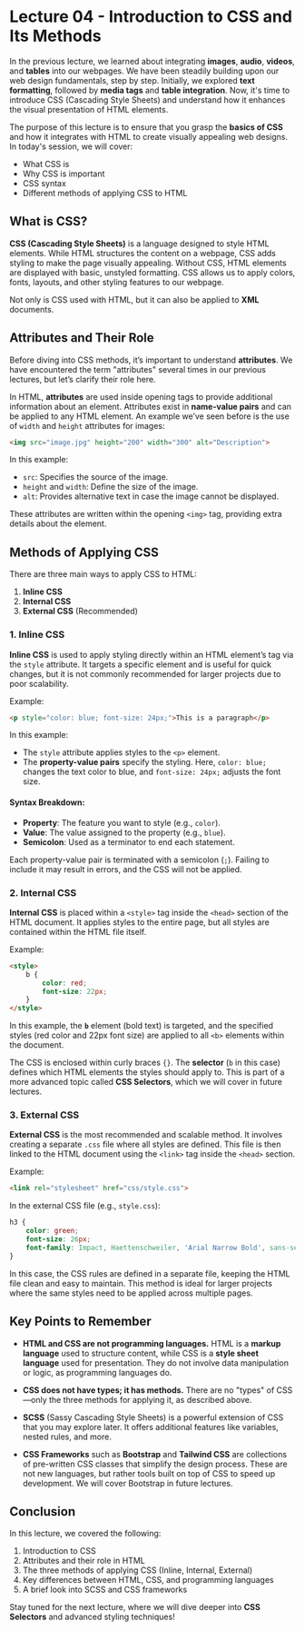 # Lecture 04 - Introduction to CSS and Its Methods

In the previous lecture, we learned about integrating **images**, **audio**, **videos**, and **tables** into our webpages. We have been steadily building upon our web design fundamentals, step by step. Initially, we explored **text formatting**, followed by **media tags** and **table integration**. Now, it's time to introduce CSS (Cascading Style Sheets) and understand how it enhances the visual presentation of HTML elements.

The purpose of this lecture is to ensure that you grasp the **basics of CSS** and how it integrates with HTML to create visually appealing web designs. In today's session, we will cover:
- What CSS is
- Why CSS is important
- CSS syntax
- Different methods of applying CSS to HTML

## What is CSS?

**CSS (Cascading Style Sheets)** is a language designed to style HTML elements. While HTML structures the content on a webpage, CSS adds styling to make the page visually appealing. Without CSS, HTML elements are displayed with basic, unstyled formatting. CSS allows us to apply colors, fonts, layouts, and other styling features to our webpage.

Not only is CSS used with HTML, but it can also be applied to **XML** documents.

## Attributes and Their Role

Before diving into CSS methods, it’s important to understand **attributes**. We have encountered the term "attributes" several times in our previous lectures, but let’s clarify their role here.

In HTML, **attributes** are used inside opening tags to provide additional information about an element. Attributes exist in **name-value pairs** and can be applied to any HTML element. An example we’ve seen before is the use of `width` and `height` attributes for images:

```html
<img src="image.jpg" height="200" width="300" alt="Description">
```

In this example:
- `src`: Specifies the source of the image.
- `height` and `width`: Define the size of the image.
- `alt`: Provides alternative text in case the image cannot be displayed.

These attributes are written within the opening `<img>` tag, providing extra details about the element.

## Methods of Applying CSS

There are three main ways to apply CSS to HTML:

1. **Inline CSS**  
2. **Internal CSS**  
3. **External CSS** (Recommended)

### 1. Inline CSS

**Inline CSS** is used to apply styling directly within an HTML element’s tag via the `style` attribute. It targets a specific element and is useful for quick changes, but it is not commonly recommended for larger projects due to poor scalability.

Example:

```html
<p style="color: blue; font-size: 24px;">This is a paragraph</p>
```

In this example:
- The `style` attribute applies styles to the `<p>` element.
- The **property-value pairs** specify the styling. Here, `color: blue;` changes the text color to blue, and `font-size: 24px;` adjusts the font size.

#### Syntax Breakdown:
- **Property**: The feature you want to style (e.g., `color`).
- **Value**: The value assigned to the property (e.g., `blue`).
- **Semicolon**: Used as a terminator to end each statement.

Each property-value pair is terminated with a semicolon (`;`). Failing to include it may result in errors, and the CSS will not be applied.

### 2. Internal CSS

**Internal CSS** is placed within a `<style>` tag inside the `<head>` section of the HTML document. It applies styles to the entire page, but all styles are contained within the HTML file itself.

Example:

```html
<style>
    b {
        color: red;
        font-size: 22px;
    }
</style>
```

In this example, the **`b`** element (bold text) is targeted, and the specified styles (red color and 22px font size) are applied to all `<b>` elements within the document.

The CSS is enclosed within curly braces `{}`. The **selector** (`b` in this case) defines which HTML elements the styles should apply to. This is part of a more advanced topic called **CSS Selectors**, which we will cover in future lectures.

### 3. External CSS

**External CSS** is the most recommended and scalable method. It involves creating a separate `.css` file where all styles are defined. This file is then linked to the HTML document using the `<link>` tag inside the `<head>` section.

Example:

```html
<link rel="stylesheet" href="css/style.css">
```

In the external CSS file (e.g., `style.css`):

```css
h3 {
    color: green;
    font-size: 26px;
    font-family: Impact, Haettenschweiler, 'Arial Narrow Bold', sans-serif;
}
```

In this case, the CSS rules are defined in a separate file, keeping the HTML file clean and easy to maintain. This method is ideal for larger projects where the same styles need to be applied across multiple pages.

## Key Points to Remember

- **HTML and CSS are not programming languages.** HTML is a **markup language** used to structure content, while CSS is a **style sheet language** used for presentation. They do not involve data manipulation or logic, as programming languages do.
  
- **CSS does not have types; it has methods.** There are no "types" of CSS—only the three methods for applying it, as described above.

- **SCSS** (Sassy Cascading Style Sheets) is a powerful extension of CSS that you may explore later. It offers additional features like variables, nested rules, and more.

- **CSS Frameworks** such as **Bootstrap** and **Tailwind CSS** are collections of pre-written CSS classes that simplify the design process. These are not new languages, but rather tools built on top of CSS to speed up development. We will cover Bootstrap in future lectures.

## Conclusion

In this lecture, we covered the following:
1. Introduction to CSS
2. Attributes and their role in HTML
3. The three methods of applying CSS (Inline, Internal, External)
4. Key differences between HTML, CSS, and programming languages
5. A brief look into SCSS and CSS frameworks

Stay tuned for the next lecture, where we will dive deeper into **CSS Selectors** and advanced styling techniques!